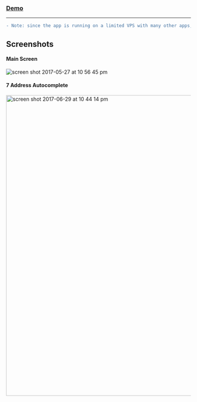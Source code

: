 ### [Demo](https://properties.maharsh.net)

---

```diff
- Note: since the app is running on a limited VPS with many other apps, it may be slow
```

## Screenshots
#### Main Screen
![screen shot 2017-05-27 at 10 56 45 pm](https://cloud.githubusercontent.com/assets/4590693/26526212/f6df72c4-432f-11e7-94ec-8c8e536624cf.png)

#### 7 Address Autocomplete
<img width="822" alt="screen shot 2017-06-29 at 10 44 14 pm" src="https://user-images.githubusercontent.com/4590693/27721266-8530d4e0-5d1c-11e7-95cd-ed7fcb75961b.png">
